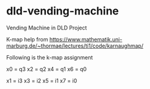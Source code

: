 # dld-vending-machine

Vending Machine in DLD Project

K-map help from https://www.mathematik.uni-marburg.de/~thormae/lectures/ti1/code/karnaughmap/

Following is the k-map assignment

x0 = q3
x2 = q2
x4 = q1
x6 = q0

x1 = i3
x3 = i2
x5 = i1
x7 = i0
